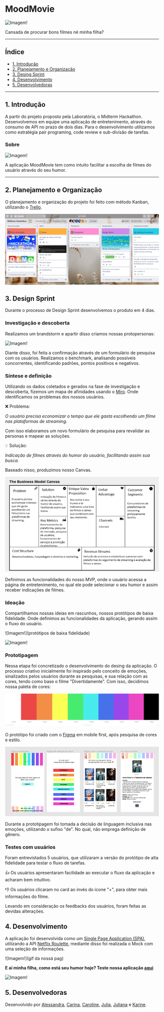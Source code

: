 # MoodMovie

![Imagem!](meme)

Cansada de procurar bons filmes né minha filha? 

---
## Índice

- [1. Introdução](#1-introdução)
- [2. Planejamento e Organização](#2-planejamento-e-organização)
- [3. Desing Sprint](#3-desing-sprint)
- [4. Desenvolvimento](#4-desenvolvimento)
- [5. Desenvolvedoras](#5-desenvolvedoras)

---
## 1. Introdução

A partir do projeto proposto pela Laboratória, o Midterm Hackathon. Desenvolvemos em equipe uma aplicação de entretenimento, através do consumo de API no prazo de dois dias. 
Para o desenvolvimento utilizamos como estratégia pair programing, code review e sub-divisão de tarefas.

### Sobre 

![Imagem!](logo)

A aplicação MoodMovie tem como intuito facilitar a escolha de filmes do usuário através do seu humor. 

---
## 2. Planejamento e Organização

O planejamento e organização do projeto foi feito com método Kanban, utilizando o [Trello](https://trello.com/). 

![Imagem!](./src/img/trello.png)


## 3. Design Sprint

Durante o processo de Design Sprint desenvolvemos o produto em 4 dias.

### Investigação e descoberta

Realizamos um brandstorm e apartir disso criamos nossas protopersonas:

![Imagem!](./src/img/personas) 

Diante disso, foi feita a confirmação através de um formulário de pesquisa com os usuários. 
Realizamos o benchmark, analisando possíveis concorrentes, identificando padrões, pontos positivos e negativos.

### Síntese e definição

Utilizando os dados coletados e gerados na fase  de investigação e descoberta, fizemos um mapa de afinidades usando o [Miro](https://miro.com/app/). Onde identificamos os problemas dos nossos usuários.

❌ Problema:

 <i>O usuário precisa economizar o tempo que ele gasta escolhendo um filme nas plataformas de streaming.</i>

Com isso elaboramos um novo formulário de pesquisa para revalidar as personas e mapear as soluções.

💡 Solução:

<i> Indicação de filmes através do humor do usuário, facilitando assim sua busca.</i>

Baseado nisso, produzimos nosso Canvas.

![Imagem!](src/img/canvas.png) 

Definimos as funcionalidades do nosso MVP, onde o usuário acessa a página de entretenimento, no qual ele pode selecionar o seu humor e assim receber indicações de filmes. 

### Ideação
 
Compartilhamos nossas ideias em rascunhos, nossos protótipos de baixa fidelidade. Onde definimos as funcionalidades da aplicação, gerando assim o fluxo do usuário.

![Imagem!](protótipos de baixa fidelidade) 

![Imagem!](.src/img/fluxograma.png) 


### Prototipagem

Nessa etapa foi concretizado o desenvolvimento do desing da aplicação. 
O processo criativo inicialmente foi inspirado pelo conceito de emoções, sinalizados pelos usuários durante as pesquisas, e sua relação com as cores, tendo como base o filme "Divertidamente". 
Com isso, decidimos nossa paleta de cores:

![Imagem!](./src/img/cores.png)

O protótipo foi criado com o [Figma](https://www.figma.com/) em mobile first, após pesquisa de cores e estilo.

  ![Imagem!](./src/img/prototipo.png)

Durante a prototipagem foi tomada a decisão de linguagem inclusiva nas emoções, utilizando o sufixo "de". No qual, não emprega definição de gênero. 


### Testes com usuários

Foram entrevistados 5 usuários, que utilizaram a versão do protótipo de alta fidelidade para testar o fluxo de tarefas. 


👍 Os usuários apresentaram facilidade ao executar o fluxo da aplicação e acharam bem intuitivo.

👎 Os usuários clicaram no card ao invés do icone "+", para obter mais informações do filme.

Levando em consideração os feedbacks dos usuários, foram feitas as devidas alterações.


## 4. Desenvolvimento

A aplicação foi desenvolvida como um [Single Page Application (SPA)](https://pt.wikipedia.org/wiki/Aplicativo_de_p%C3%A1gina_%C3%BAnica), utilizando a API [Netflix Roulette](https://apilist.fun/api/netflix-roulette), mediante disso foi realizada o Mock com uma seleção de informações.

  ![Imagem!](gif da nossá pag)

<b>E aí minha filha, como está seu humor hoje? Teste nossa aplicação [aqui]()</b>

  ![Imagem!](http://gph.is/1elEEsp)

## 5. Desenvolvedoras

Desenvolvido por [Alessandra](https://github.com/ale-alve), [Carina](https://github.com/carinarocha), [Caroline](https://github.com/CarolineSCosta), [Julia](https://github.com/JuliaTerin), [Juliana](https://github.com/julianaads) e [Karine](https://github.com/karinesouza).

